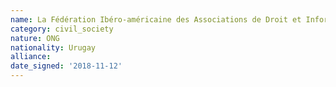 ```yaml
---
name: La Fédération Ibéro-américaine des Associations de Droit et Informatique (FIADI)
category: civil_society
nature: ONG
nationality: Urugay
alliance: 
date_signed: '2018-11-12'
---
```

    